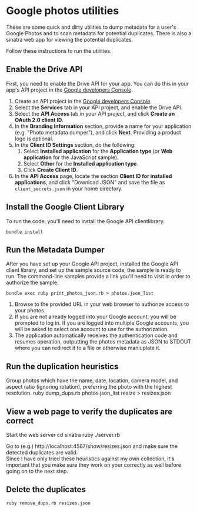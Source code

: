 # Google photos utilities

These are some quick and dirty utilities to dump metadata for a user's Google Photos and to scan metadata for potential duplicates.
There is also a sinatra web app for viewing the potential duplicates.

Follow these instructions to run the utilities.

## Enable the Drive API

First, you need to enable the Drive API for your app. You can do this in your
app's API project in the [Google developers
   Console](https://console.developers.google.com/project).

1. Create an API project in the [Google developers
   Console](https://console.developers.google.com/project).
2. Select the **Services** tab in your API project, and enable the Drive API.
3. Select the **API Access** tab in your API project, and click **Create an
   OAuth 2.0 client ID**.
4. In the **Branding Information** section, provide a name for your application
   (e.g. "Photo metadata dumper"), and click **Next**.  Providing a product
   logo is optional.
5. In the **Client ID Settings** section, do the following:
      1. Select **Installed application** for the **Application type**
         (or **Web application** for the JavaScript sample).
      2. Select **Other** for the **Installed application type**.
      3. Click **Create Client ID**.
6. In the **API Access** page, locate the section **Client ID for installed
   applications**, and click "Download JSON" and save the file as
   `client_secrets.json` in your home directory.

## Install the Google Client Library

To run the code, you'll need to install the Google API clientlibrary.

    bundle install

## Run the Metadata Dumper

After you have set up your Google API project, installed the Google API client
library, and set up the sample source code, the sample is ready to run.  The
command-line samples provide a link you'll need to visit in order to
authorize the sample.

    bundle exec ruby print_photos_json.rb > photos.json_list

1. Browse to the provided URL in your web browser to authorize access to your photos.
2. If you are not already logged into your Google account, you will be prompted
   to log in.  If you are logged into multiple Google accounts, you will be
   asked to select one account to use for the authorization.
3. The application automatically receives the authentication code and resumes
   operation, outputting the photos metadata as JSON to STDOUT where you can
   redirect it to a file or otherwise maniuplate it.

## Run the duplication heuristics

Group photos which have the name, date, location, camera model, and aspect ratio (ignoring rotation),
preferring the photo with the highest resolution.
    ruby dump_dups.rb photos.json_list resize > resizes.json

## View a web page to verify the duplicates are correct
Start the web server
     cd sinatra
     ruby ./server.rb

Go to (e.g.) http://localhost:4567/show/resizes.json and make sure the detected duplicates are valid.  
Since I have only tried these heuristics against my own collection, it's important that you make
sure they work on your correctly as well before going on to the next step.

## Delete the duplicates

    ruby remove_dups.rb resizes.json

